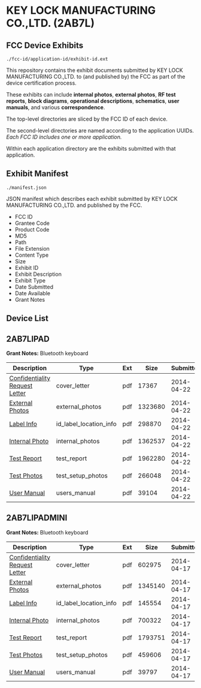 # KEY LOCK MANUFACTURING CO.,LTD. (2AB7L)
## FCC Device Exhibits

```
./fcc-id/application-id/exhibit-id.ext
```

This repository contains the exhibit documents submitted by KEY LOCK MANUFACTURING CO.,LTD. to (and published by) the FCC as part of the device certification process.

These exhibits can include **internal photos**, **external photos**, **RF test reports**, **block diagrams**, **operational descriptions**, **schematics**, **user manuals**, and various **correspondence**.

The top-level directories are sliced by the FCC ID of each device.

The second-level directories are named according to the application UUIDs. *Each FCC ID includes one or more application.*

Within each application directory are the exhibits submitted with that application. 

## Exhibit Manifest

```
./manifest.json
```

JSON manifest which describes each exhibit submitted by KEY LOCK MANUFACTURING CO.,LTD. and published by the FCC.

- FCC ID
- Grantee Code
- Product Code
- MD5
- Path
- File Extension
- Content Type
- Size
- Exhibit ID
- Exhibit Description
- Exhibit Type
- Date Submitted
- Date Available
- Grant Notes

## Device List
## 2AB7LIPAD
**Grant Notes:** Bluetooth keyboard

| Description | Type | Ext | Size | Submitted | Available |
| ----------- | ---- | --- | ---- | --------- | --------- |
| [Confidentiality Request Letter](2AB7LIPAD/efaa72ac3b87ab79713d94b826eecb6d/2247442.pdf) | cover_letter | pdf | 17367 | 2014-04-22 | 2014-04-22 |
| [External Photos](2AB7LIPAD/efaa72ac3b87ab79713d94b826eecb6d/2247443.pdf) | external_photos | pdf | 1323680 | 2014-04-22 | 2014-04-22 |
| [Label Info](2AB7LIPAD/efaa72ac3b87ab79713d94b826eecb6d/2247444.pdf) | id_label_location_info | pdf | 298870 | 2014-04-22 | 2014-04-22 |
| [Internal Photo](2AB7LIPAD/efaa72ac3b87ab79713d94b826eecb6d/2247446.pdf) | internal_photos | pdf | 1362537 | 2014-04-22 | 2014-04-22 |
| [Test Report](2AB7LIPAD/efaa72ac3b87ab79713d94b826eecb6d/2247445.pdf) | test_report | pdf | 1962280 | 2014-04-22 | 2014-04-22 |
| [Test Photos](2AB7LIPAD/efaa72ac3b87ab79713d94b826eecb6d/2247447.pdf) | test_setup_photos | pdf | 266048 | 2014-04-22 | 2014-04-22 |
| [User Manual](2AB7LIPAD/efaa72ac3b87ab79713d94b826eecb6d/2247448.pdf) | users_manual | pdf | 39104 | 2014-04-22 | 2014-04-22 |
## 2AB7LIPADMINI
**Grant Notes:** Bluetooth keyboard

| Description | Type | Ext | Size | Submitted | Available |
| ----------- | ---- | --- | ---- | --------- | --------- |
| [Confidentiality Request Letter](2AB7LIPADMINI/e0902bb74a7dd1ca0293df5fab3e5f2a/2245180.pdf) | cover_letter | pdf | 602975 | 2014-04-17 | 2014-04-17 |
| [External Photos](2AB7LIPADMINI/e0902bb74a7dd1ca0293df5fab3e5f2a/2245181.pdf) | external_photos | pdf | 1345140 | 2014-04-17 | 2014-04-17 |
| [Label Info](2AB7LIPADMINI/e0902bb74a7dd1ca0293df5fab3e5f2a/2245182.pdf) | id_label_location_info | pdf | 145554 | 2014-04-17 | 2014-04-17 |
| [Internal Photo](2AB7LIPADMINI/e0902bb74a7dd1ca0293df5fab3e5f2a/2245184.pdf) | internal_photos | pdf | 700322 | 2014-04-17 | 2014-04-17 |
| [Test Report](2AB7LIPADMINI/e0902bb74a7dd1ca0293df5fab3e5f2a/2245183.pdf) | test_report | pdf | 1793751 | 2014-04-17 | 2014-04-17 |
| [Test Photos](2AB7LIPADMINI/e0902bb74a7dd1ca0293df5fab3e5f2a/2245185.pdf) | test_setup_photos | pdf | 459606 | 2014-04-17 | 2014-04-17 |
| [User Manual](2AB7LIPADMINI/e0902bb74a7dd1ca0293df5fab3e5f2a/2245186.pdf) | users_manual | pdf | 39797 | 2014-04-17 | 2014-04-17 |
